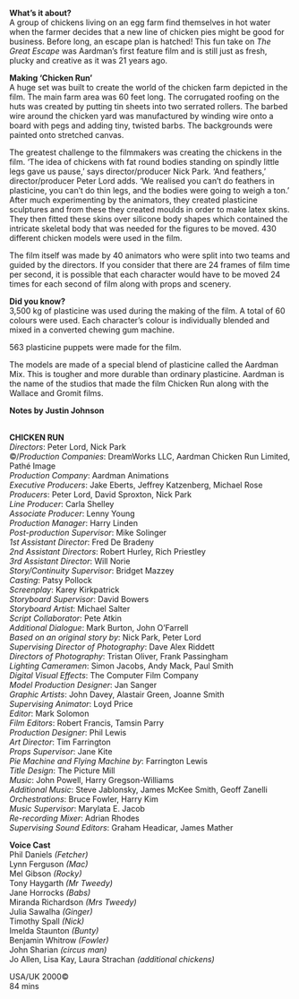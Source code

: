 

**What’s it about?**  
A group of chickens living on an egg farm find themselves in hot water when the farmer decides that a new line of chicken pies might be good for business. Before long, an escape plan is hatched! This fun take on _The Great Escape_ was Aardman’s first feature film and is still just as fresh, plucky and creative as it was 21 years ago.


**Making ‘Chicken Run’**  
A huge set was built to create the world of the chicken farm depicted in the film. The main farm area was 60 feet long. The corrugated roofing on the huts was created by putting tin sheets into two serrated rollers. The barbed wire around the chicken yard was manufactured by winding wire onto a board with pegs and adding tiny, twisted barbs. The backgrounds were painted onto stretched canvas.

The greatest challenge to the filmmakers was creating the chickens in the film. ‘The idea of chickens with fat round bodies standing on spindly little legs gave us pause,’ says director/producer Nick Park. ‘And feathers,’ director/producer Peter Lord adds. ‘We realised you can’t do feathers in plasticine, you can’t do thin legs, and the bodies were going to weigh a ton.’ After much experimenting by the animators, they created plasticine sculptures and from these they created moulds in order to make latex skins. They then fitted these skins over silicone body shapes which contained the intricate skeletal body that was needed for the figures to be moved. 430 different chicken models were used in the film.

The film itself was made by 40 animators who were split into two teams and guided by the directors. If you consider that there are 24 frames of film time per second, it is possible that each character would have to be moved 24 times for each second of film along with props and scenery.

**Did you know?**  
3,500 kg of plasticine was used during the making of the film. A total of 60 colours were used. Each character’s colour is individually blended and mixed in a converted chewing gum machine.

563 plasticine puppets were made for the film.

The models are made of a special blend of plasticine called the Aardman Mix. This is tougher and more durable than ordinary plasticine. Aardman is the name of the studios that made the film Chicken Run along with the Wallace and Gromit films.

**Notes by Justin Johnson**
<br><br>


**CHICKEN RUN**  
_Directors_: Peter Lord, Nick Park  
©/_Production Companies_: DreamWorks LLC, Aardman Chicken Run Limited, Pathé Image  
_Production Company_: Aardman Animations  
_Executive Producers_: Jake Eberts,  Jeffrey Katzenberg, Michael Rose  
_Producers_: Peter Lord, David Sproxton, Nick Park  
_Line Producer_: Carla Shelley  
_Associate Producer_: Lenny Young  
_Production Manager_: Harry Linden  
_Post-production Supervisor_: Mike Solinger  
_1st Assistant Director_: Fred De Bradeny  
_2nd Assistant Directors_: Robert Hurley,  Rich Priestley  
_3rd Assistant Director_: Will Norie  
_Story/Continuity Supervisor_: Bridget Mazzey  
_Casting_: Patsy Pollock  
_Screenplay_: Karey Kirkpatrick  
_Storyboard Supervisor_: David Bowers  
_Storyboard Artist_: Michael Salter  
_Script Collaborator_: Pete Atkin  
_Additional Dialogue_: Mark Burton, John O’Farrell  
_Based on an original story by_: Nick Park,  Peter Lord  
_Supervising Director of Photography_: Dave Alex Riddett  
_Directors of Photography_: Tristan Oliver,  Frank Passingham  
_Lighting Cameramen_: Simon Jacobs, Andy Mack,  Paul Smith  
_Digital Visual Effects_: The Computer Film Company  
_Model Production Designer_: Jan Sanger  
_Graphic Artists_: John Davey, Alastair Green,  Joanne Smith  
_Supervising Animator_: Loyd Price  
_Editor_: Mark Solomon  
_Film Editors_: Robert Francis, Tamsin Parry  
_Production Designer_: Phil Lewis  
_Art Director_: Tim Farrington  
_Props Supervisor_: Jane Kite  
_Pie Machine and Flying Machine by_: Farrington Lewis  
_Title Design_: The Picture Mill  
_Music_: John Powell, Harry Gregson-Williams  
_Additional Music_: Steve Jablonsky,  James McKee Smith, Geoff Zanelli  
_Orchestrations_: Bruce Fowler, Harry Kim  
_Music Supervisor_: Marylata E. Jacob  
_Re-recording Mixer_: Adrian Rhodes  
_Supervising Sound Editors_: Graham Headicar,  James Mather  

**Voice Cast**<br>
Phil Daniels _(Fetcher)_<br>
Lynn Ferguson _(Mac)_<br>
Mel Gibson _(Rocky)_<br>
Tony Haygarth _(Mr Tweedy)_<br>
Jane Horrocks _(Babs)_<br>
Miranda Richardson _(Mrs Tweedy)_<br>
Julia Sawalha _(Ginger)_<br>
Timothy Spall _(Nick)_<br>
Imelda Staunton _(Bunty)_<br>
Benjamin Whitrow _(Fowler)_<br>
John Sharian _(circus man)_<br>
Jo Allen, Lisa Kay, Laura Strachan _(additional chickens)_<br>

USA/UK 2000©<br>
84 mins
<br><br>
<!--stackedit_data:
eyJoaXN0b3J5IjpbLTUyMDMzMTM4MV19
-->